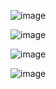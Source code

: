 ![image](https://github.com/user-attachments/assets/31c6a5e3-fe60-47a7-8c46-f34716055b61)




![image](https://github.com/user-attachments/assets/2e9f1609-8608-4a43-b979-3c6f5f14ab98)



![image](https://github.com/user-attachments/assets/52ade107-c63d-48f5-be2f-6d811ac9db07)


![image](https://github.com/user-attachments/assets/98b18a18-9aa0-47d2-a7b9-bf56c893df0c)
